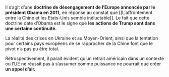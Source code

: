 Il s’agit d’une **doctrine de désengagement de l’Europe annoncée par le président Obama en 2011,** en réponse au constat que [[L'affrontement entre la Chine et les Etats-Unis semble inéluctable]]. Le fait que cette doctrine date d’Obama est le signe que **les actions de Trump sont dans une certaine continuité.**

La réalité des crises en Ukraine et au Moyen-Orient, ainsi que la tentation pour certains pays européens de se rapprocher de la Chine font que le pivot n’a pas pu être total.

Rétrospectivement, il parait évident qu’un retrait américain dans un contexte ou l’UE ne réussit pas à s’assumer comme puissance ne pourrait que créer **un appel d’air.**